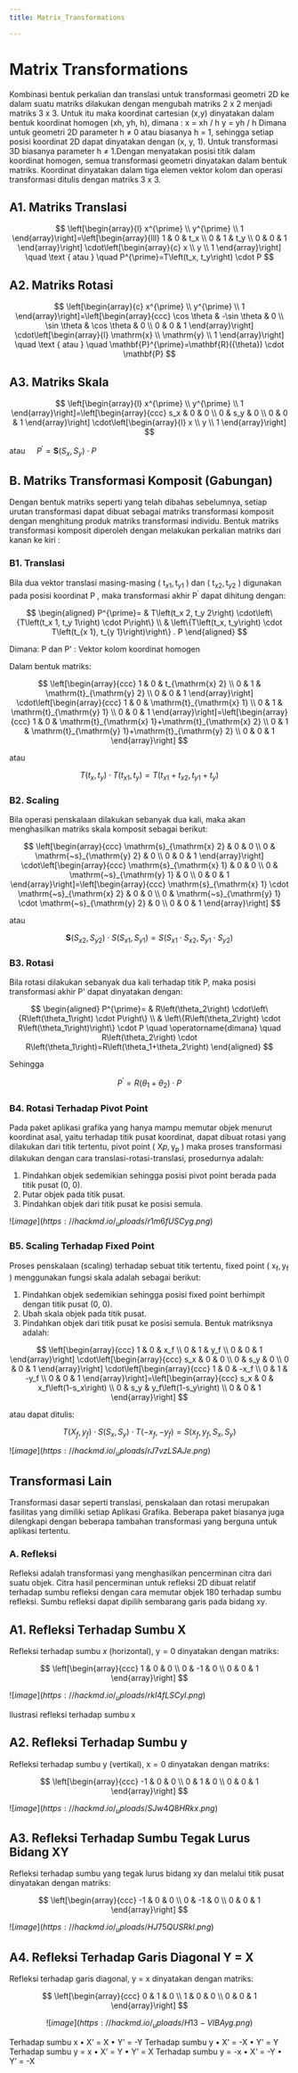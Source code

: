 ```yaml
---
title: Matrix_Transformations

---
```


# Matrix Transformations

Kombinasi bentuk perkalian dan translasi untuk transformasi geometri 2D ke
dalam suatu matriks dilakukan dengan mengubah matriks 2 x 2 menjadi
matriks 3 x 3.
Untuk itu maka koordinat cartesian (x,y) dinyatakan dalam bentuk koordinat
homogen (xh, yh, h), dimana :
x = xh / h y = yh / h
Dimana untuk geometri 2D parameter h ≠ 0 atau biasanya h = 1, sehingga
setiap posisi koordinat 2D dapat dinyatakan dengan (x, y, 1).
Untuk transformasi 3D biasanya parameter h ≠ 1.Dengan menyatakan posisi titik dalam koordinat homogen, semua transformasi geometri dinyatakan dalam bentuk matriks. Koordinat dinyatakan dalam tiga elemen vektor kolom dan operasi transformasi ditulis dengan matriks 3 x 3.

## A1. Matriks Translasi

$$
\left[\begin{array}{l}
x^{\prime} \\
y^{\prime} \\
1
\end{array}\right]=\left[\begin{array}{lll}
1 & 0 & t_x \\
0 & 1 & t_y \\
0 & 0 & 1
\end{array}\right] \cdot\left[\begin{array}{c}
x \\
y \\
1
\end{array}\right] \quad \text { atau } \quad P^{\prime}=T\left(t_x, t_y\right) \cdot P
$$

## A2. Matriks Rotasi

$$
\left[\begin{array}{c}
x^{\prime} \\
y^{\prime} \\
1
\end{array}\right]=\left[\begin{array}{ccc}
\cos \theta & -\sin \theta & 0 \\
\sin \theta & \cos \theta & 0 \\
0 & 0 & 1
\end{array}\right] \cdot\left[\begin{array}{l}
\mathrm{x} \\
\mathrm{y} \\
1
\end{array}\right] \quad \text { atau } \quad \mathbf{P}^{\prime}=\mathbf{R}({\theta}) \cdot \mathbf{P}
$$

## A3. Matriks Skala

$$
\left[\begin{array}{l}
x^{\prime} \\
y^{\prime} \\
1
\end{array}\right]=\left[\begin{array}{ccc}
s_x & 0 & 0 \\
0 & s_y & 0 \\
0 & 0 & 1
\end{array}\right] \cdot\left[\begin{array}{l}
x \\
y \\
1
\end{array}\right]
$$

atau $\quad P^{\prime}=\mathbf{S}\left(S_x, S_y\right) \cdot P$

## B. Matriks Transformasi Komposit (Gabungan)

Dengan bentuk matriks seperti yang telah dibahas sebelumnya, setiap urutan transformasi dapat dibuat sebagai matriks transformasi komposit dengan menghitung produk matriks transformasi individu.
Bentuk matriks transformasi komposit diperoleh dengan melakukan perkalian matriks dari kanan ke kiri :

### B1. Translasi
Bila dua vektor translasi masing-masing ( $\mathrm{t}_{x 1}, \mathrm{t}_{\mathrm{y} 1}$ ) dan ( $\mathrm{t}_{\mathrm{x} 2}, \mathrm{t}_{\mathrm{y} 2}$ ) digunakan pada posisi koordinat P , maka transformasi akhir $\mathrm{P}^{\prime}$ dapat dihitung dengan:

$$
\begin{aligned}
P^{\prime}= & T\left(t_x 2, t_y 2\right) \cdot\left\{T\left(t_x 1, t_y 1\right) \cdot P\right\} \\
& \left\{T\left(t_x, t_y\right) \cdot T\left(t_{x 1}, t_{y 1}\right)\right\} . P
\end{aligned}
$$

Dimana:
P dan P' : Vektor kolom koordinat homogen

Dalam bentuk matriks:

$$
\left[\begin{array}{ccc}
1 & 0 & t_{\mathrm{x} 2} \\
0 & 1 & \mathrm{t}_{\mathrm{y} 2} \\
0 & 0 & 1
\end{array}\right] \cdot\left[\begin{array}{ccc}
1 & 0 & \mathrm{t}_{\mathrm{x} 1} \\
0 & 1 & \mathrm{t}_{\mathrm{y} 1} \\
0 & 0 & 1
\end{array}\right]=\left[\begin{array}{ccc}
1 & 0 & \mathrm{t}_{\mathrm{x} 1}+\mathrm{t}_{\mathrm{x} 2} \\
0 & 1 & \mathrm{t}_{\mathrm{y} 1}+\mathrm{t}_{\mathrm{y} 2} \\
0 & 0 & 1
\end{array}\right]
$$

atau

$$
T\left(t_x, t_y\right) \cdot T\left(t_{x 1}, t_y\right)=T\left(t_{x 1}+t_{x 2}, t_{y 1}+t_y\right)
$$

### B2. Scaling
Bila operasi penskalaan dilakukan sebanyak dua kali, maka akan menghasilkan matriks skala komposit sebagai berikut:

$$
\left[\begin{array}{ccc}
\mathrm{s}_{\mathrm{x} 2} & 0 & 0 \\
0 & \mathrm{~s}_{\mathrm{y} 2} & 0 \\
0 & 0 & 1
\end{array}\right] \cdot\left[\begin{array}{ccc}
\mathrm{s}_{\mathrm{x} 1} & 0 & 0 \\
0 & \mathrm{~s}_{\mathrm{y} 1} & 0 \\
0 & 0 & 1
\end{array}\right]=\left[\begin{array}{ccc}
\mathrm{s}_{\mathrm{x} 1} \cdot \mathrm{~s}_{\mathrm{x} 2} & 0 & 0 \\
0 & \mathrm{~s}_{\mathrm{y} 1} \cdot \mathrm{~s}_{\mathrm{y} 2} & 0 \\
0 & 0 & 1
\end{array}\right]
$$

atau

$$
\mathbf{S}\left(S_{x 2}, S_{y 2}\right) \cdot S\left(S_{x 1}, S_{y 1}\right)=S\left(S_{x 1} \cdot S_{x 2}, S_{y 1} \cdot S_{y 2}\right)
$$

### B3. Rotasi
Bila rotasi dilakukan sebanyak dua kali terhadap titik P, maka posisi transformasi akhir P' dapat dinyatakan dengan:

$$
\begin{aligned}
P^{\prime}= & R\left(\theta_2\right) \cdot\left\{R\left(\theta_1\right) \cdot P\right\} \\
& \left\{R\left(\theta_2\right) \cdot R\left(\theta_1\right)\right\} \cdot P \quad \operatorname{dimana} \quad R\left(\theta_2\right) \cdot R\left(\theta_1\right)=R\left(\theta_1+\theta_2\right)
\end{aligned}
$$

Sehingga

$$
P^{\prime}=R\left(\theta_1+\theta_2\right) \cdot P
$$

### B4. Rotasi Terhadap Pivot Point
Pada paket aplikasi grafika yang hanya mampu memutar objek menurut koordinat asal, yaitu terhadap titik pusat koordinat, dapat dibuat rotasi yang dilakukan dari titik tertentu, pivot point ( $\mathrm{X} p, \mathrm{y}_{\mathrm{p}}$ ) maka proses transformasi dilakukan dengan cara translasi-rotasi-translasi, prosedurnya adalah:
1. Pindahkan objek sedemikian sehingga posisi pivot point berada pada titik pusat (0, 0).
2. Putar objek pada titik pusat.
3. Pindahkan objek dari titik pusat ke posisi semula.

$![image](https://hackmd.io/_uploads/r1m6fUSCyg.png)$


### B5. Scaling Terhadap Fixed Point
Proses penskalaan (scaling) terhadap sebuat titik tertentu, fixed point ( $\mathrm{x}_{\mathrm{f}}, \mathrm{y}_{\mathrm{f}}$ ) menggunakan fungsi skala adalah sebagai berikut:
1. Pindahkan objek sedemikian sehingga posisi fixed point berhimpit dengan titik pusat (0, 0).
2. Ubah skala objek pada titik pusat.
3. Pindahkan objek dari titik pusat ke posisi semula.
Bentuk matriksnya adalah:

$$
\left[\begin{array}{ccc}
1 & 0 & x_f \\
0 & 1 & y_f \\
0 & 0 & 1
\end{array}\right] \cdot\left[\begin{array}{ccc}
s_x & 0 & 0 \\
0 & s_y & 0 \\
0 & 0 & 1
\end{array}\right] \cdot\left[\begin{array}{ccc}
1 & 0 & -x_f \\
0 & 1 & -y_f \\
0 & 0 & 1
\end{array}\right]=\left[\begin{array}{ccc}
s_x & 0 & x_f\left(1-s_x\right) \\
0 & s_y & y_f\left(1-s_y\right) \\
0 & 0 & 1
\end{array}\right]
$$

atau dapat ditulis:

$$
T\left(X_f, y_f\right) \cdot S\left(S_x, S_y\right) \cdot T\left(-x_f,-y_f\right)=S\left(x_f, y_f, S_x, S_y\right)
$$

$![image](https://hackmd.io/_uploads/rJ7vzLSAJe.png)$

## Transformasi Lain
Transformasi dasar seperti translasi, penskalaan dan rotasi merupakan
fasilitas yang dimiliki setiap Aplikasi Grafika. Beberapa paket biasanya juga
dilengkapi dengan beberapa tambahan transformasi yang berguna untuk
aplikasi tertentu.

### A. Refleksi
Refleksi adalah transformasi yang menghasilkan pencerminan citra dari suatu
objek. Citra hasil pencerminan untuk refleksi 2D dibuat relatif terhadap sumbu
refleksi dengan cara memutar objek 180 terhadap sumbu refleksi.
Sumbu refleksi dapat dipilih sembarang garis pada bidang xy.

## A1. Refleksi Terhadap Sumbu X
Refleksi terhadap sumbu $x$ (horizontal), $\mathrm{y}=0$ dinyatakan dengan matriks:

$$
\left[\begin{array}{ccc}
1 & 0 & 0 \\
0 & -1 & 0 \\
0 & 0 & 1
\end{array}\right]
$$

$![image](https://hackmd.io/_uploads/rkI4fLSCyl.png)$

llustrasi refleksi terhadap sumbu x

## A2. Refleksi Terhadap Sumbu y
Refleksi terhadap sumbu y (vertikal), $\mathrm{x}=0$ dinyatakan dengan matriks:

$$
\left[\begin{array}{ccc}
-1 & 0 & 0 \\
0 & 1 & 0 \\
0 & 0 & 1
\end{array}\right]
$$

$![image](https://hackmd.io/_uploads/SJw4Q8HRkx.png)$

## A3. Refleksi Terhadap Sumbu Tegak Lurus Bidang XY
Refleksi terhadap sumbu yang tegak lurus bidang xy dan melalui titik pusat dinyatakan dengan matriks:

$$
\left[\begin{array}{ccc}
-1 & 0 & 0 \\
0 & -1 & 0 \\
0 & 0 & 1
\end{array}\right]
$$

$![image](https://hackmd.io/_uploads/HJ75QUSRkl.png)$

## A4. Refleksi Terhadap Garis Diagonal Y = X
Refleksi terhadap garis diagonal, y = x dinyatakan dengan matriks:

$$
\left[\begin{array}{ccc}
0 & 1 & 0 \\
1 & 0 & 0 \\
0 & 0 & 1
\end{array}\right]
$$

$$![image](https://hackmd.io/_uploads/H13-VIBAyg.png)$$

Terhadap sumbu x
• X’ = X
• Y’ = -Y
Terhadap sumbu y
• X’ = -X
• Y’ = Y
Terhadap sumbu y = x
• X’ = Y
• Y’ = X
Terhadap sumbu y = -x
• X’ = -Y
• Y’ = -X

